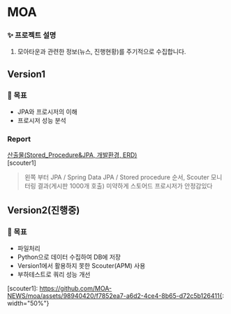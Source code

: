 # MOA

### ✨ 프로젝트 설명
1. 모아타운과 관련한 정보(뉴스, 진행현황)를 주기적으로 수집합니다.


## Version1

### 📌 목표
- JPA와 프로시저의 이해
- 프로시저 성능 분석


### Report
[산출물(Stored_Procedure&JPA, 개발환경, ERD)]
<br>
[scouter1]
> 왼쪽 부터 JPA /	Spring Data JPA	/ Stored procedure 순서, Scouter 모니터링 결과(게시판 1000개 호출)
> 미약하게 스토어드 프로시저가 안정감있다





## Version2(진행중)

### 📌 목표
- 파일처리
- Python으로 데이터 수집하여 DB에 저장
- Version1에서 활용하지 못한 Scouter(APM) 사용
- 부하테스트로 쿼리 성능 개선














[산출물(Stored_Procedure&JPA, 개발환경, ERD)]: https://github.com/MOA-NEWS/moa/tree/master/Version1_report
[scouter1]: https://github.com/MOA-NEWS/moa/assets/98940420/f7852ea7-a6d2-4ce4-8b65-d72c5b126411{: width="50%"}
